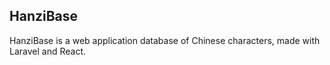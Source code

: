 ## HanziBase

HanziBase is a web application database of Chinese characters, made with Laravel and React.
